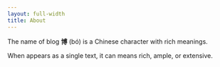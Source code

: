 ```yaml
---
layout: full-width
title: About
---
```


The name of blog **博**  (bó) is a Chinese character with rich meanings. 

When appears as a single text, it can means rich, ample, or extensive. 



